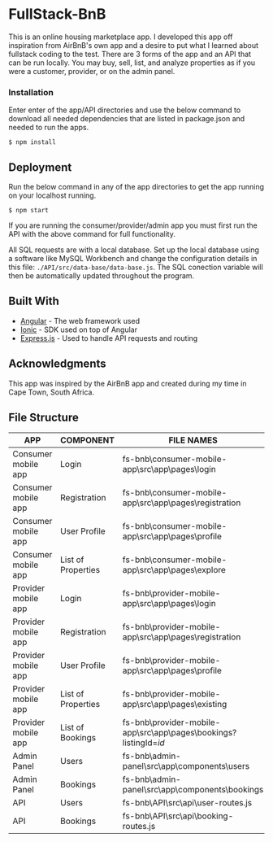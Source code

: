 # FullStack-BnB

This is an online housing marketplace app. I developed this app off inspiration from AirBnB's own app and a desire to put what I learned about fullstack coding to the test. There are 3 forms of the app and an API that can be run locally. You may buy, sell, list, and analyze properties as if you were a customer, provider, or on the admin panel. 

### Installation

Enter enter of the app/API directories and use the below command to download all needed dependencies that are listed in package.json and needed to run the apps.

```
$ npm install
```

## Deployment

Run the below command in any of the app directories to get the app running on your localhost running.

```
$ npm start
```

If you are running the consumer/provider/admin app you must first run the API with the above command for full functionality.

All SQL requests are with a local database. Set up the local database using a software like MySQL Workbench and change the configuration details in this file: ```./API/src/data-base/data-base.js```. The SQL conection variable will then be automatically updated throughout the program. 

## Built With

* [Angular](https://angular.io/) - The web framework used
* [Ionic](https://ionicframework.com/) - SDK used on top of Angular
* [Express.js](https://expressjs.com/) - Used to handle API requests and routing


## Acknowledgments

This app was inspired by the AirBnB app and created during my time in Cape Town, South Africa.

## File Structure
| APP                 | COMPONENT          | FILE NAMES                                                                                                                                                                              |
|---------------------|--------------------|-----------------------------------------------------------------------------------------------------------------------------------------------------------------------------------------|
| Consumer mobile app | Login              | fs-bnb\consumer-mobile-app\src\app\pages\login        |
| Consumer mobile app | Registration       | fs-bnb\consumer-mobile-app\src\app\pages\registration |
| Consumer mobile app | User Profile       | fs-bnb\consumer-mobile-app\src\app\pages\profile                 |
| Consumer mobile app | List of Properties | fs-bnb\consumer-mobile-app\src\app\pages\explore     |
| Provider mobile app | Login              | fs-bnb\provider-mobile-app\src\app\pages\login             |
| Provider mobile app | Registration       | fs-bnb\provider-mobile-app\src\app\pages\registration |
| Provider mobile app | User Profile       | fs-bnb\provider-mobile-app\src\app\pages\profile                 |
| Provider mobile app | List of Properties | fs-bnb\provider-mobile-app\src\app\pages\existing      |
| Provider mobile app | List of Bookings   | fs-bnb\provider-mobile-app\src\app\pages\bookings?listingId=*id*         |
| Admin Panel         | Users              | fs-bnb\admin-panel\src\app\components\users                |
| Admin Panel         | Bookings           | fs-bnb\admin-panel\src\app\components\bookings                                |
| API                 | Users              | fs-bnb\API\src\api\user-routes.js                                   |
| API                 | Bookings           | fs-bnb\API\src\api\booking-routes.js                                          |
